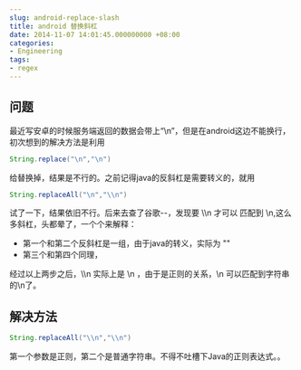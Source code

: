 ```yaml
---
slug: android-replace-slash
title: android 替换斜杠
date: 2014-11-07 14:01:45.000000000 +08:00
categories:
- Engineering
tags:
- regex
---
```

## 问题
最近写安卓的时候服务端返回的数据会带上“\n”，但是在android这边不能换行，初次想到的解决方法是利用

```java
String.replace("\n","\n")
```

给替换掉，结果是不行的。之前记得java的反斜杠是需要转义的，就用

```java
String.replaceAll("\n","\\n")
```

试了一下，结果依旧不行。后来去查了谷歌--，发现要 \\\\n 才可以 匹配到 \n,这么多斜杠，头都晕了，一个个来解释：
+ 第一个和第二个反斜杠是一组，由于java的转义，实际为 "\"
+ 第三个和第四个同理，

经过以上两步之后，\\\\n 实际上是 \\n ，由于是正则的关系，\\n 可以匹配到字符串的\n了。

## 解决方法
```java
String.replaceAll("\\n","\\n")
```

第一个参数是正则，第二个是普通字符串。不得不吐槽下Java的正则表达式。。